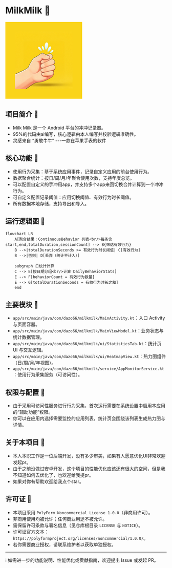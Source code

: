 # MilkMilk 🥛

<img src="app/src/main/res/icon.png" alt="Milk Milk 图标" width="240" />

## 项目简介 📖
- Milk Milk 是一个 Android 平台的冲冲记录器。
- 95%的代码由ai编写，核心逻辑由本人编写并校验逻辑准确性。
- 灵感来自 “勇敢牛牛” ---一款在苹果手表的软件

## 核心功能 🚀
- 使用行为采集：基于系统应用事件，记录自定义应用的前台使用行为。
- 数据聚合统计：按日/周/月/年聚合使用次数，支持年度总览。
- 可以配置自定义的手冲用app，并支持多个app来回切换合并计算到一个冲冲行为。
- 可自定义配置记录阈值：应用切换阈值、有效行为时长阈值。
- 所有数据本地存储，支持导出和导入。

## 运行逻辑图 🧠
```mermaid
flowchart LR
    A[聚合结果：ContinuousBehavior 列表<br/>每条含 start,end,totalDuration,sessionCount] --> B{筛选有效行为}
    B -->|totalDurationSeconds >= 有效行为时长阈值| C[有效行为]
    B -->|否则| D[丢弃（统计不计入）]

    subgraph 日统计计算
    C --> E[按日期分组<br/>计算 DailyBehaviorStats]
    E --> F[behaviorCount = 有效行为数量]
    E --> G[totalDurationSeconds = 有效行为时长之和]
    end
```

## 主要模块 🧩
- `app/src/main/java/com/dazo66/milkmilk/MainActivity.kt`：入口 Activity 与页面容器。
- `app/src/main/java/com/dazo66/milkmilk/MainViewModel.kt`：业务状态与统计数据管理。
- `app/src/main/java/com/dazo66/milkmilk/ui/StatisticsTab.kt`：统计页 UI 与交互逻辑。
- `app/src/main/java/com/dazo66/milkmilk/ui/HeatmapView.kt`：热力图组件（日/周/月/年视图）。
- `app/src/main/java/com/dazo66/milkmilk/service/AppMonitorService.kt`：使用行为采集服务（可访问性）。

## 权限与配置 🔧
- 由于采用可访问性服务进行行为采集，首次运行需要在系统设置中启用本应用的“辅助功能”权限。
- 你可以在应用内选择需要监控的应用列表，统计页会围绕该列表生成热力图与详情。

## 关于本项目 🎯
- 本人本职工作是一位后端开发，没有多少审美，如果有人愿意优化UI非常欢迎发起pr。
- 由于之前没做过安卓开发，这个项目的性能优化应该还有很大的空间，但是我不知道如何去优化了，也欢迎给我提pr。
- 如果对你有帮助欢迎给我点个star。

## 许可证 📜
- 本项目采用 `PolyForm Noncommercial License 1.0.0`（非商用许可）。
- 非商用使用均被允许；任何商业用途不被允许。
- 需保留许可条款与署名信息（见仓库根目录 `LICENSE` 与 `NOTICE`）。
- 许可证官方文本：`https://polyformproject.org/licenses/noncommercial/1.0.0/`。
- 若你需要商业授权，请联系维护者以获取单独授权。

---
ℹ️ 如需进一步的功能说明、性能优化或贡献指南，欢迎提出 Issue 或发起 PR。
